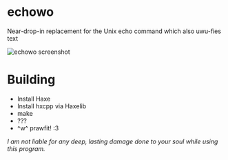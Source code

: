 echowo
======
Near-drop-in replacement for the Unix echo command which also uwu-fies text

![echowo screenshot](https://fluff.haus/kokoscript/echowo/raw/branch/master/screenshot.png)

Building
========
- Install Haxe
- Install hxcpp via Haxelib
- make
- ???
- ^w^ prawfit! :3

*I am not liable for any deep, lasting damage done to your soul while using this program.*
